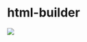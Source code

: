 # html-builder
<a href="https://codeclimate.com/github/oo11o/html-builder/test_coverage"><img src="https://api.codeclimate.com/v1/badges/9e5b190c26f9d14a085c/test_coverage" /></a>
